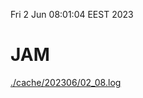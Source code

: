 Fri  2 Jun 08:01:04 EEST 2023
# JAM
<a href='./cache/202306/02_08.log'>./cache/202306/02_08.log</a>
